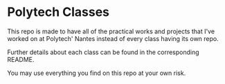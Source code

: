 # Polytech Classes

This repo is made to have all of the practical works and projects that I've worked on at Polytech' Nantes instead of every class having its own repo.

Further details about each class can be found in the corresponding README.

You may use everything you find on this repo at your own risk.